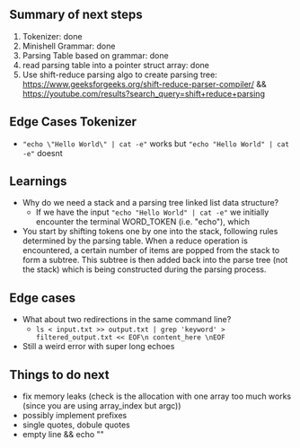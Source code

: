 ## Summary of next steps

1. Tokenizer: done
2. Minishell Grammar: done
2. Parsing Table based on grammar: done
3. read parsing table into a pointer struct array: done
3. Use shift-reduce parsing algo to create parsing tree: https://www.geeksforgeeks.org/shift-reduce-parser-compiler/ && https://youtube.com/results?search_query=shift+reduce+parsing

## Edge Cases Tokenizer

- `"echo \"Hello World\" | cat -e"` works but `"echo "Hello World" | cat -e"` doesnt


## Learnings

- Why do we need a stack and a parsing tree linked list data structure?
    - If we have the input `"echo "Hello World" | cat -e"` we initially encounter the terminal WORD_TOKEN (i.e. "echo"), which 
-   You start by shifting tokens one by one into the stack, following rules determined by the parsing table. When a reduce operation is encountered, a certain number of items are popped from the stack to form a subtree. This subtree is then added back into the parse tree (not the stack) which is being constructed during the parsing process.


## Edge cases

- What about two redirections in the same command line?
    - `ls < input.txt >> output.txt | grep 'keyword' > filtered_output.txt << EOF\n content_here \nEOF`
- Still a weird error with super long echoes


## Things to do next
- fix memory leaks (check is the allocation with one array too much works (since you are using array_index but argc))
- possibly implement prefixes
- single quotes, dobule quotes
- empty line && echo ""